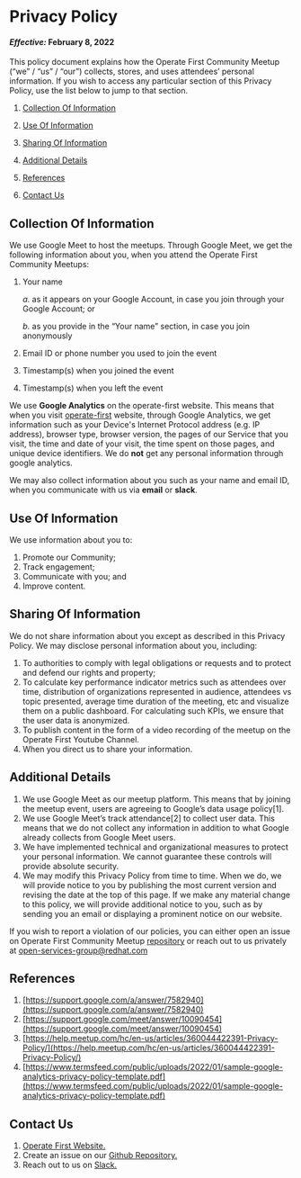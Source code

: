 # Privacy Policy

#### _Effective:_ February 8, 2022

This policy document explains how the Operate First Community Meetup (“we” / “us” / “our”) collects, stores, and uses attendees’ personal information. If you wish to access any particular section of this Privacy Policy, use the list below to jump to that section.

1. [Collection Of Information](#Collection-Of-Information)

2. [Use Of Information](#Use-Of-Information)

3. [Sharing Of Information](#Sharing-Of-Information)

4. [Additional Details](#Additional-Details)

5. [References](#References)

6. [Contact Us](#Contact-Us)

## Collection Of Information

We use Google Meet to host the meetups. Through Google Meet, we get the following information about you, when you attend the Operate First Community Meetups:

1. Your name

    _a._ as it appears on your Google Account, in case you join through your Google Account; or

    _b._ as you provide in the “Your name” section, in case you join anonymously

2. Email ID or phone number you used to join the event
3. Timestamp(s) when you joined the event
4. Timestamp(s) when you left the event

We use **Google Analytics** on the operate-first website. This means that when you visit [operate-first](https://www.operate-first.cloud/) website, through Google Analytics, we get information such as your Device's Internet Protocol address (e.g. IP address), browser type, browser version, the pages of our Service that you visit, the time and date of your visit, the time spent on those pages, and unique device identifiers. We do **not** get any personal information through google analytics.

We may also collect information about you such as your name and email ID, when you communicate with us via **email** or **slack**.

## Use Of Information

We use information about you to:

1. Promote our Community;
2. Track engagement;
3. Communicate with you; and
4. Improve content.

## Sharing Of Information

We do not share information about you except as described in this Privacy Policy. We may disclose personal information about you, including:

1. To authorities to comply with legal obligations or requests and to protect and defend our rights and property;
2. To calculate key performance indicator metrics such as attendees over time, distribution of organizations represented in audience, attendees vs topic presented, average time duration of the meeting, etc and visualize them on a public dashboard. For calculating such KPIs, we ensure that the user data is anonymized.
3. To publish content in the form of a video recording of the meetup on the Operate First Youtube Channel.
4. When you direct us to share your information.

## Additional Details

1. We use Google Meet as our meetup platform. This means that by joining the meetup event, users are agreeing to Google’s data usage policy[1].
2. We use Google Meet’s track attendance[2] to collect user data. This means that we do not collect any information in addition to what Google already collects from Google Meet users.
3. We have implemented technical and organizational measures to protect your personal information. We cannot guarantee these controls will provide absolute security.
4. We may modify this Privacy Policy from time to time. When we do, we will provide notice to you by publishing the most current version and revising the date at the top of this page. If we make any material change to this policy, we will provide additional notice to you, such as by sending you an email or displaying a prominent notice on our website.

If you wish to report a violation of our policies, you can either open an issue on Operate First Community Meetup [repository](https://github.com/aicoe-aiops/operate-first-data-science-community) or reach out to us privately at open-services-group@redhat.com

## References

1. [https://support.google.com/a/answer/7582940](https://support.google.com/a/answer/7582940)
2. [https://support.google.com/meet/answer/10090454](https://support.google.com/meet/answer/10090454)
3. [https://help.meetup.com/hc/en-us/articles/360044422391-Privacy-Policy/](https://help.meetup.com/hc/en-us/articles/360044422391-Privacy-Policy/)
4. [https://www.termsfeed.com/public/uploads/2022/01/sample-google-analytics-privacy-policy-template.pdf](https://www.termsfeed.com/public/uploads/2022/01/sample-google-analytics-privacy-policy-template.pdf)

## Contact Us

1. [Operate First Website.](https://www.operate-first.cloud/data-science/operate-first-data-science-community/docs/meetup-landing-page.md)
2. Create an issue on our [Github Repository.](https://github.com/aicoe-aiops/operate-first-data-science-community)
3. Reach out to us on [Slack.](https://join.slack.com/t/operatefirst/shared_invite/zt-o2gn4wn8-O39g7sthTAuPCvaCNRnLww)
